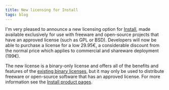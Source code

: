 ```yaml
---
title: New licensing for Install
tags: blog
---
```


I'm very pleased to announce a new licensing option for [Install](http://www.wincent.com/a/products/install/), made available exclusively for use with freeware and open-source projects that have an approved license (such as GPL or BSD). Developers will now be able to purchase a license for a low 29.95€, a considerable discount from the normal price which applies to commercial and shareware deployment (199€).

The new license is a binary-only license and offers all of the benefits and features of the [existing binary licenses](http://www.wincent.com/a/products/install/licensing/), but it may only be used to distribute freeware or open-source software that has an approved license. For more information see the [Install product pages](http://www.wincent.com/a/products/install/).
